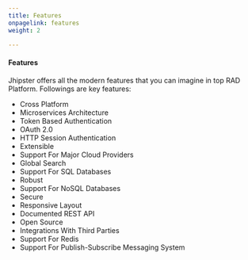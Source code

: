 ```yaml
---
title: Features
onpagelink: features
weight: 2

---
```


#### **Features**

Jhipster offers all the modern features that you can imagine in top RAD Platform. Followings are key features:

- Cross Platform
- Microservices Architecture
- Token Based Authentication
- OAuth 2.0
- HTTP Session Authentication
- Extensible
- Support For Major Cloud Providers
- Global Search
- Support For SQL Databases
- Robust
- Support For NoSQL Databases
- Secure
- Responsive Layout
- Documented REST API
- Open Source
- Integrations With Third Parties
- Support For Redis
- Support For Publish-Subscribe Messaging System
 